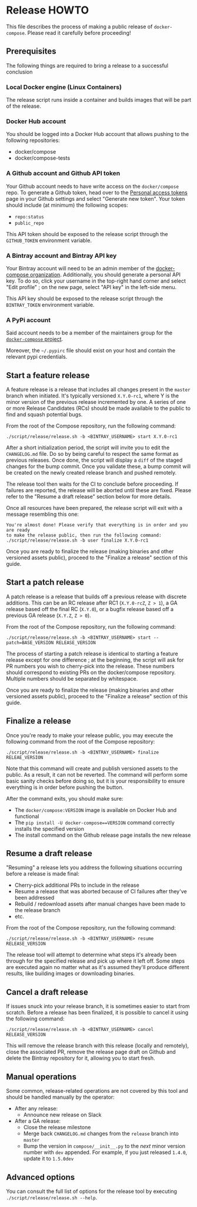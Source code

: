 # Release HOWTO

This file describes the process of making a public release of `docker-compose`.
Please read it carefully before proceeding!

## Prerequisites

The following things are required to bring a release to a successful conclusion

### Local Docker engine (Linux Containers)

The release script runs inside a container and builds images that will be part
of the release.

### Docker Hub account

You should be logged into a Docker Hub account that allows pushing to the
following repositories:

- docker/compose
- docker/compose-tests

### A Github account and Github API token

Your Github account needs to have write access on the `docker/compose` repo.
To generate a Github token, head over to the
[Personal access tokens](https://github.com/settings/tokens) page in your
Github settings and select "Generate new token". Your token should include
(at minimum) the following scopes:

- `repo:status`
- `public_repo`

This API token should be exposed to the release script through the
`GITHUB_TOKEN` environment variable.

### A Bintray account and Bintray API key

Your Bintray account will need to be an admin member of the
[docker-compose organization](https://github.com/settings/tokens).
Additionally, you should generate a personal API key. To do so, click your
username in the top-right hand corner and select "Edit profile" ; on the new
page, select "API key" in the left-side menu.

This API key should be exposed to the release script through the
`BINTRAY_TOKEN` environment variable.

### A PyPi account

Said account needs to be a member of the maintainers group for the
[`docker-compose` project](https://pypi.org/project/docker-compose/).

Moreover, the `~/.pypirc` file should exist on your host and contain the
relevant pypi credentials.

## Start a feature release

A feature release is a release that includes all changes present in the
`master` branch when initiated. It's typically versioned `X.Y.0-rc1`, where
Y is the minor version of the previous release incremented by one. A series
of one or more Release Candidates (RCs) should be made available to the public
to find and squash potential bugs.

From the root of the Compose repository, run the following command:
```
./script/release/release.sh -b <BINTRAY_USERNAME> start X.Y.0-rc1
```

After a short initialization period, the script will invite you to edit the
`CHANGELOG.md` file. Do so by being careful to respect the same format as
previous releases. Once done, the script will display a `diff` of the staged
changes for the bump commit. Once you validate these, a bump commit will be
created on the newly created release branch and pushed remotely.

The release tool then waits for the CI to conclude before proceeding.
If failures are reported, the release will be aborted until these are fixed.
Please refer to the "Resume a draft release" section below for more details.

Once all resources have been prepared, the release script will exit with a
message resembling this one:

```
You're almost done! Please verify that everything is in order and you are ready
to make the release public, then run the following command:
./script/release/release.sh -b user finalize X.Y.0-rc1
```

Once you are ready to finalize the release (making binaries and other versioned
assets public), proceed to the "Finalize a release" section of this guide.

## Start a patch release

A patch release is a release that builds off a previous release with discrete
additions. This can be an RC release after RC1 (`X.Y.0-rcZ`, `Z > 1`), a GA release
based off the final RC (`X.Y.0`), or a bugfix release based off a previous
GA release (`X.Y.Z`, `Z > 0`).

From the root of the Compose repository, run the following command:
```
./script/release/release.sh -b <BINTRAY_USERNAME> start --patch=BASE_VERSION RELEASE_VERSION
```

The process of starting a patch release is identical to starting a feature
release except for one difference ; at the beginning, the script will ask for
PR numbers you wish to cherry-pick into the release. These numbers should
correspond to existing PRs on the docker/compose repository. Multiple numbers
should be separated by whitespace.

Once you are ready to finalize the release (making binaries and other versioned
assets public), proceed to the "Finalize a release" section of this guide.

## Finalize a release

Once you're ready to make your release public, you may execute the following
command from the root of the Compose repository:
```
./script/release/release.sh -b <BINTRAY_USERNAME> finalize RELEAE_VERSION
```

Note that this command will create and publish versioned assets to the public.
As a result, it can not be reverted. The command will perform some basic
sanity checks before doing so, but it is your responsibility to ensure
everything is in order before pushing the button.

After the command exits, you should make sure:

- The `docker/compose:VERSION` image is available on Docker Hub and functional
- The `pip install -U docker-compose==VERSION` command correctly installs the
  specified version
- The install command on the Github release page installs the new release

## Resume a draft release

"Resuming" a release lets you address the following situations occurring before
a release is made final:

- Cherry-pick additional PRs to include in the release
- Resume a release that was aborted because of CI failures after they've been
  addressed
- Rebuild / redownload assets after manual changes have been made to the
  release branch
- etc.

From the root of the Compose repository, run the following command:
```
./script/release/release.sh -b <BINTRAY_USERNAME> resume RELEASE_VERSION
```

The release tool will attempt to determine what steps it's already been through
for the specified release and pick up where it left off. Some steps are
executed again no matter what as it's assumed they'll produce different
results, like building images or downloading binaries.

## Cancel a draft release

If issues snuck into your release branch, it is sometimes easier to start from
scratch. Before a release has been finalized, it is possible to cancel it using
the following command:
```
./script/release/release.sh -b <BINTRAY_USERNAME> cancel RELEASE_VERSION
```

This will remove the release branch with this release (locally and remotely),
close the associated PR, remove the release page draft on Github and delete
the Bintray repository for it, allowing you to start fresh.

## Manual operations

Some common, release-related operations are not covered by this tool and should
be handled manually by the operator:

- After any release:
    - Announce new release on Slack
- After a GA release:
    - Close the release milestone
    - Merge back `CHANGELOG.md` changes from the `release` branch into `master`
    - Bump the version in `compose/__init__.py` to the *next* minor version
      number with `dev` appended. For example, if you just released `1.4.0`,
      update it to `1.5.0dev`

## Advanced options

You can consult the full list of options for the release tool by executing
`./script/release/release.sh --help`.
